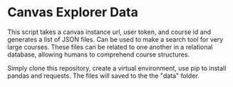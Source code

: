 # Canvas Explorer Data
This script takes a canvas instance url, user token, and course id and generates a list of JSON files. Can be used to make a search tool for very large courses. These files can be related to one another in a relational database, allowing humans to comprehend course structures.

Simply clone this repository, create a virtual environment, use pip to install pandas and requests. The files will saved to the the "data" folder.
